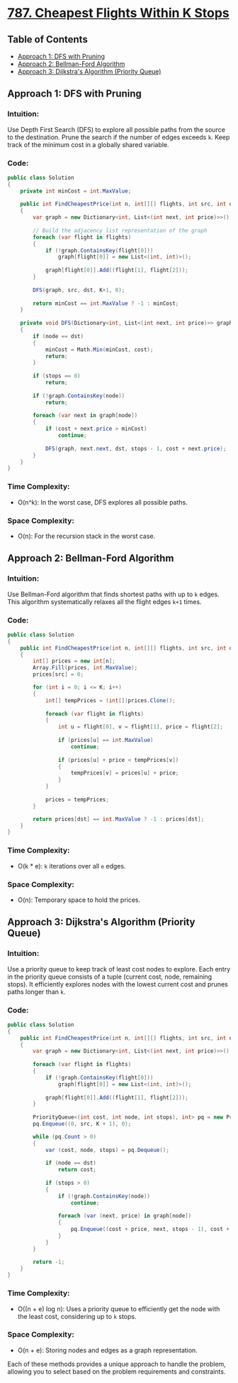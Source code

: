 # [787. Cheapest Flights Within K Stops](https://leetcode.com/problems/cheapest-flights-within-k-stops/)

## Table of Contents
- [Approach 1: DFS with Pruning](#approach-1)
- [Approach 2: Bellman-Ford Algorithm](#approach-2)
- [Approach 3: Dijkstra's Algorithm (Priority Queue)](#approach-3)

## Approach 1: DFS with Pruning

### Intuition:
Use Depth First Search (DFS) to explore all possible paths from the source to the destination. Prune the search if the number of edges exceeds `k`. Keep track of the minimum cost in a globally shared variable.

### Code:

```csharp
public class Solution
{
    private int minCost = int.MaxValue;
    
    public int FindCheapestPrice(int n, int[][] flights, int src, int dst, int K) 
    {
        var graph = new Dictionary<int, List<(int next, int price)>>();
        
        // Build the adjacency list representation of the graph
        foreach (var flight in flights)
        {
            if (!graph.ContainsKey(flight[0]))
                graph[flight[0]] = new List<(int, int)>();
            
            graph[flight[0]].Add((flight[1], flight[2]));
        }
        
        DFS(graph, src, dst, K+1, 0);
        
        return minCost == int.MaxValue ? -1 : minCost;
    }
    
    private void DFS(Dictionary<int, List<(int next, int price)>> graph, int node, int dst, int stops, int cost)
    {
        if (node == dst)
        {
            minCost = Math.Min(minCost, cost);
            return;
        }
        
        if (stops == 0)
            return;
        
        if (!graph.ContainsKey(node))
            return;
        
        foreach (var next in graph[node])
        {
            if (cost + next.price > minCost)
                continue;
            
            DFS(graph, next.next, dst, stops - 1, cost + next.price);
        }
    }
}
```
### Time Complexity:
- O(n^k): In the worst case, DFS explores all possible paths.

### Space Complexity:
- O(n): For the recursion stack in the worst case.

## Approach 2: Bellman-Ford Algorithm

### Intuition:
Use Bellman-Ford algorithm that finds shortest paths with up to `k` edges. This algorithm systematically relaxes all the flight edges `k+1` times.

### Code:

```csharp
public class Solution
{
    public int FindCheapestPrice(int n, int[][] flights, int src, int dst, int K) 
    {
        int[] prices = new int[n];
        Array.Fill(prices, int.MaxValue);
        prices[src] = 0;

        for (int i = 0; i <= K; i++)
        {
            int[] tempPrices = (int[])prices.Clone();
            
            foreach (var flight in flights)
            {
                int u = flight[0], v = flight[1], price = flight[2];
                
                if (prices[u] == int.MaxValue)
                    continue;
                
                if (prices[u] + price < tempPrices[v])
                {
                    tempPrices[v] = prices[u] + price;
                }
            }
            
            prices = tempPrices;
        }

        return prices[dst] == int.MaxValue ? -1 : prices[dst];
    }
}
```
### Time Complexity:
- O(k * e): `k` iterations over all `e` edges.

### Space Complexity:
- O(n): Temporary space to hold the prices.

## Approach 3: Dijkstra's Algorithm (Priority Queue)

### Intuition:
Use a priority queue to keep track of least cost nodes to explore. Each entry in the priority queue consists of a tuple (current cost, node, remaining stops). It efficiently explores nodes with the lowest current cost and prunes paths longer than `k`.

### Code:

```csharp
public class Solution
{
    public int FindCheapestPrice(int n, int[][] flights, int src, int dst, int K) 
    {
        var graph = new Dictionary<int, List<(int next, int price)>>();
        
        foreach (var flight in flights)
        {
            if (!graph.ContainsKey(flight[0]))
                graph[flight[0]] = new List<(int, int)>();
            
            graph[flight[0]].Add((flight[1], flight[2]));
        }
        
        PriorityQueue<(int cost, int node, int stops), int> pq = new PriorityQueue<(int, int, int), int>();
        pq.Enqueue((0, src, K + 1), 0);

        while (pq.Count > 0)
        {
            var (cost, node, stops) = pq.Dequeue();
            
            if (node == dst)
                return cost;
                
            if (stops > 0)
            {
                if (!graph.ContainsKey(node))
                    continue;
                
                foreach (var (next, price) in graph[node])
                {
                    pq.Enqueue((cost + price, next, stops - 1), cost + price);
                }
            }
        }

        return -1;
    }
}
```

### Time Complexity:
- O((n + e) log n): Uses a priority queue to efficiently get the node with the least cost, considering up to `k` stops.

### Space Complexity:
- O(n + e): Storing nodes and edges as a graph representation.

Each of these methods provides a unique approach to handle the problem, allowing you to select based on the problem requirements and constraints.

